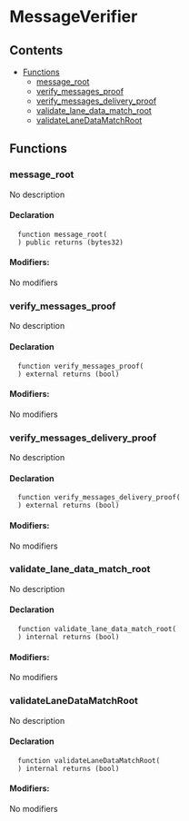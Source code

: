 # MessageVerifier





## Contents
<!-- START doctoc generated TOC please keep comment here to allow auto update -->
<!-- DON'T EDIT THIS SECTION, INSTEAD RE-RUN doctoc TO UPDATE -->

- [Functions](#functions)
  - [message_root](#message_root)
  - [verify_messages_proof](#verify_messages_proof)
  - [verify_messages_delivery_proof](#verify_messages_delivery_proof)
  - [validate_lane_data_match_root](#validate_lane_data_match_root)
  - [validateLaneDataMatchRoot](#validatelanedatamatchroot)

<!-- END doctoc generated TOC please keep comment here to allow auto update -->




## Functions

### message_root
No description


#### Declaration
```solidity
  function message_root(
  ) public returns (bytes32)
```

#### Modifiers:
No modifiers



### verify_messages_proof
No description


#### Declaration
```solidity
  function verify_messages_proof(
  ) external returns (bool)
```

#### Modifiers:
No modifiers



### verify_messages_delivery_proof
No description


#### Declaration
```solidity
  function verify_messages_delivery_proof(
  ) external returns (bool)
```

#### Modifiers:
No modifiers



### validate_lane_data_match_root
No description


#### Declaration
```solidity
  function validate_lane_data_match_root(
  ) internal returns (bool)
```

#### Modifiers:
No modifiers



### validateLaneDataMatchRoot
No description


#### Declaration
```solidity
  function validateLaneDataMatchRoot(
  ) internal returns (bool)
```

#### Modifiers:
No modifiers





